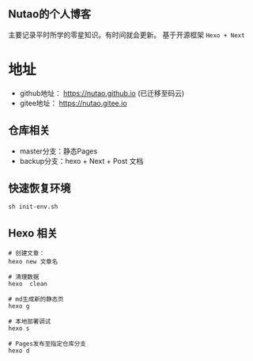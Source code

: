 Nutao的个人博客
---

主要记录平时所学的零星知识。有时间就会更新。
基于开源框架 `Hexo + Next`

# 地址
- github地址： https://nutao.github.io (已迁移至码云)
- gitee地址：  https://nutao.gitee.io

## 仓库相关
- master分支：静态Pages
- backup分支：hexo + Next + Post 文档

## 快速恢复环境

```shell
sh init-env.sh
```

## Hexo 相关
```shell
# 创建文章： 
hexo new 文章名

# 清理数据
hexo  clean

# md生成新的静态页
hexo g

# 本地部署调试
hexo s

# Pages发布至指定仓库分支
hexo d
```



